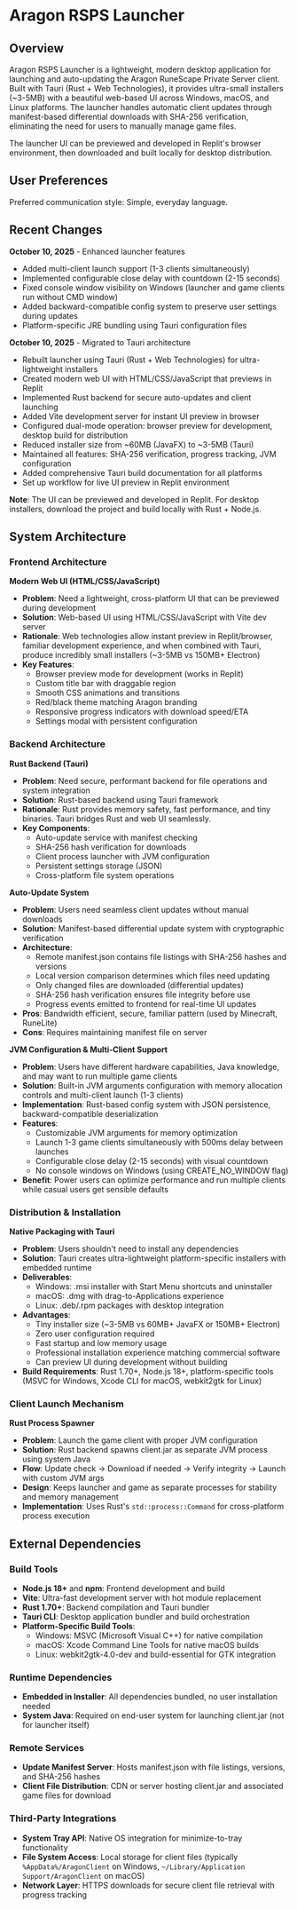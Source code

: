 # Aragon RSPS Launcher

## Overview

Aragon RSPS Launcher is a lightweight, modern desktop application for launching and auto-updating the Aragon RuneScape Private Server client. Built with Tauri (Rust + Web Technologies), it provides ultra-small installers (~3-5MB) with a beautiful web-based UI across Windows, macOS, and Linux platforms. The launcher handles automatic client updates through manifest-based differential downloads with SHA-256 verification, eliminating the need for users to manually manage game files.

The launcher UI can be previewed and developed in Replit's browser environment, then downloaded and built locally for desktop distribution.

## User Preferences

Preferred communication style: Simple, everyday language.

## Recent Changes

**October 10, 2025** - Enhanced launcher features
- Added multi-client launch support (1-3 clients simultaneously)
- Implemented configurable close delay with countdown (2-15 seconds)
- Fixed console window visibility on Windows (launcher and game clients run without CMD window)
- Added backward-compatible config system to preserve user settings during updates
- Platform-specific JRE bundling using Tauri configuration files

**October 10, 2025** - Migrated to Tauri architecture
- Rebuilt launcher using Tauri (Rust + Web Technologies) for ultra-lightweight installers
- Created modern web UI with HTML/CSS/JavaScript that previews in Replit
- Implemented Rust backend for secure auto-updates and client launching
- Added Vite development server for instant UI preview in browser
- Configured dual-mode operation: browser preview for development, desktop build for distribution
- Reduced installer size from ~60MB (JavaFX) to ~3-5MB (Tauri)
- Maintained all features: SHA-256 verification, progress tracking, JVM configuration
- Added comprehensive Tauri build documentation for all platforms
- Set up workflow for live UI preview in Replit environment

**Note**: The UI can be previewed and developed in Replit. For desktop installers, download the project and build locally with Rust + Node.js.

## System Architecture

### Frontend Architecture

**Modern Web UI (HTML/CSS/JavaScript)**
- **Problem**: Need a lightweight, cross-platform UI that can be previewed during development
- **Solution**: Web-based UI using HTML/CSS/JavaScript with Vite dev server
- **Rationale**: Web technologies allow instant preview in Replit/browser, familiar development experience, and when combined with Tauri, produce incredibly small installers (~3-5MB vs 150MB+ Electron)
- **Key Features**: 
  - Browser preview mode for development (works in Replit)
  - Custom title bar with draggable region
  - Smooth CSS animations and transitions
  - Red/black theme matching Aragon branding
  - Responsive progress indicators with download speed/ETA
  - Settings modal with persistent configuration

### Backend Architecture

**Rust Backend (Tauri)**
- **Problem**: Need secure, performant backend for file operations and system integration
- **Solution**: Rust-based backend using Tauri framework
- **Rationale**: Rust provides memory safety, fast performance, and tiny binaries. Tauri bridges Rust and web UI seamlessly.
- **Key Components**:
  - Auto-update service with manifest checking
  - SHA-256 hash verification for downloads
  - Client process launcher with JVM configuration
  - Persistent settings storage (JSON)
  - Cross-platform file system operations

**Auto-Update System**
- **Problem**: Users need seamless client updates without manual downloads
- **Solution**: Manifest-based differential update system with cryptographic verification
- **Architecture**:
  - Remote manifest.json contains file listings with SHA-256 hashes and versions
  - Local version comparison determines which files need updating
  - Only changed files are downloaded (differential updates)
  - SHA-256 hash verification ensures file integrity before use
  - Progress events emitted to frontend for real-time UI updates
- **Pros**: Bandwidth efficient, secure, familiar pattern (used by Minecraft, RuneLite)
- **Cons**: Requires maintaining manifest file on server

**JVM Configuration & Multi-Client Support**
- **Problem**: Users have different hardware capabilities, Java knowledge, and may want to run multiple game clients
- **Solution**: Built-in JVM arguments configuration with memory allocation controls and multi-client launch (1-3 clients)
- **Implementation**: Rust-based config system with JSON persistence, backward-compatible deserialization
- **Features**:
  - Customizable JVM arguments for memory optimization
  - Launch 1-3 game clients simultaneously with 500ms delay between launches
  - Configurable close delay (2-15 seconds) with visual countdown
  - No console windows on Windows (using CREATE_NO_WINDOW flag)
- **Benefit**: Power users can optimize performance and run multiple clients while casual users get sensible defaults

### Distribution & Installation

**Native Packaging with Tauri**
- **Problem**: Users shouldn't need to install any dependencies
- **Solution**: Tauri creates ultra-lightweight platform-specific installers with embedded runtime
- **Deliverables**:
  - Windows: .msi installer with Start Menu shortcuts and uninstaller
  - macOS: .dmg with drag-to-Applications experience
  - Linux: .deb/.rpm packages with desktop integration
- **Advantages**: 
  - Tiny installer size (~3-5MB vs 60MB+ JavaFX or 150MB+ Electron)
  - Zero user configuration required
  - Fast startup and low memory usage
  - Professional installation experience matching commercial software
  - Can preview UI during development without building
- **Build Requirements**: Rust 1.70+, Node.js 18+, platform-specific tools (MSVC for Windows, Xcode CLI for macOS, webkit2gtk for Linux)

### Client Launch Mechanism

**Rust Process Spawner**
- **Problem**: Launch the game client with proper JVM configuration
- **Solution**: Rust backend spawns client.jar as separate JVM process using system Java
- **Flow**: Update check → Download if needed → Verify integrity → Launch with custom JVM args
- **Design**: Keeps launcher and game as separate processes for stability and memory management
- **Implementation**: Uses Rust's `std::process::Command` for cross-platform process execution

## External Dependencies

### Build Tools
- **Node.js 18+** and **npm**: Frontend development and build
- **Vite**: Ultra-fast development server with hot module replacement
- **Rust 1.70+**: Backend compilation and Tauri bundler
- **Tauri CLI**: Desktop application bundler and build orchestration
- **Platform-Specific Build Tools**:
  - Windows: MSVC (Microsoft Visual C++) for native compilation
  - macOS: Xcode Command Line Tools for native macOS builds
  - Linux: webkit2gtk-4.0-dev and build-essential for GTK integration

### Runtime Dependencies
- **Embedded in Installer**: All dependencies bundled, no user installation needed
- **System Java**: Required on end-user system for launching client.jar (not for launcher itself)

### Remote Services
- **Update Manifest Server**: Hosts manifest.json with file listings, versions, and SHA-256 hashes
- **Client File Distribution**: CDN or server hosting client.jar and associated game files for download

### Third-Party Integrations
- **System Tray API**: Native OS integration for minimize-to-tray functionality
- **File System Access**: Local storage for client files (typically `%AppData%/AragonClient` on Windows, `~/Library/Application Support/AragonClient` on macOS)
- **Network Layer**: HTTPS downloads for secure client file retrieval with progress tracking